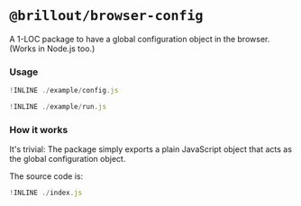 # `@brillout/browser-config`

A 1-LOC package to have a global configuration object in the browser. (Works in Node.js too.)

### Usage

~~~js
!INLINE ./example/config.js
~~~

~~~js
!INLINE ./example/run.js
~~~

### How it works

It's trivial: The package simply exports a plain JavaScript object that acts as the global configuration object.

The source code is:

~~~js
!INLINE ./index.js
~~~
